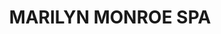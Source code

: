 ---
title: "MARILYN MONROE SPA"
url: /localidad-antonio-narino/marilyn-monroe-spa/
shop: cosméticos
---